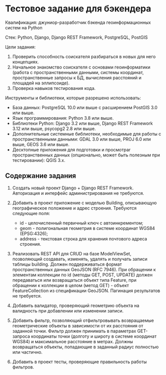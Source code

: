 Тестовое задание для бэкендера
==============================

Квалификация: джуниор-разработчик бэкенда геоинформационных систем на Python

Стек: Python, Django, Django REST Framework, PostgreSQL, PostGIS

Цели задания:

1. Проверить способность соискателя разбираться в новых для него концепциях.
2. Начальное знакомство соискателя с основами геоинформатики
   (работа с пространственными данными, системы координат,
   пространственные запросы к БД, вычисления расстояний и площадей на эллипсоиде).
3. Проверка навыков тестирования кода.

Инструменты и библиотеки, которые разрешено использовать:

- База данных: PostgreSQL 10.0 или выше с расширением PostGIS 3.0 или выше.
- Язык программирования: Python 3.8 или выше.
- Библиотеки Python: Django 3.2 или выше, Django REST Framework 3.12 или выше,
  psycopg2 2.8 или выше.
- Дополнительные системные библиотеки, необходимые для работы с пространственными
  данными: GDAL 3.0 или выше, PROJ 6.0 или выше, GEOS 3.6 или выше.
- Десктопные приложения для подготовки и просмотраr пространственных данных
  (опционально, может быть полезным при тестировании): QGIS 3.x.

Содержание задания
------------------

1. Создать новый проект Django + Django REST Framework. Авторизация и интерфейс
   администрирования не требуются.

2. Добавить в проект приложение с моделью Building, описывающую географическое
   положение и адрес строения. Требуются следующие поля:
   - id  - целочисленный первичный ключ с автоинкрементом;
   - geom - полигональная геометрия в системе координат WGS84 (EPSG:4326);
   - address - текстовая строка для хранения почтового адреса строения.

3. Реализовать REST API для CRUD на базе ModelViewSet, позволяющий создавать,
   изменять, удалять и получать записи таблицы building. Должен поддерживаться
   формат пространственных данных GeoJSON (RFC 7946). При обращении к элементам
   коллекции по id (методы GET, POST, UPDATE) должен передаваться или возвращаться
   объект типа Feature, при обращении к коллекции в целом (метод GET) - объект
   FeatureCollection из спецификации GeoJSON. Пагинация результатов не требуется.

4. Добавить валидатор, проверяющий геометрию объекта на валидность при добавлении
   или изменении записи.


5. Добавить фильтр, позволяющий отфильтровывать возвращаемые геометрические
   объекты в зависимости от их расстояния от заданной точки. Фильтр должен принимать в параметрах GET-запроса координаты точки (долготу и широту
   в системе координат WGS84) и максимальное расстояние в метрах.
   Должны возвращаться объекты, попадающие в заданный радиус полностью
   или частично.

6. Добавить в проект тесты, проверяющие правильность работы фильтров.

